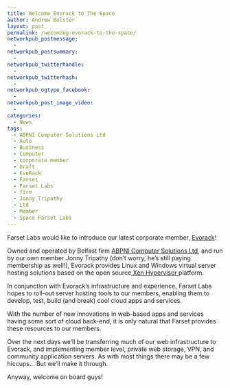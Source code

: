 ```yaml
---
title: Welcome Evorack to The Space
author: Andrew Bolster
layout: post
permalink: /wecoming-evorack-to-the-space/
networkpub_postmessage:
  - 
networkpub_postsummary:
  - 
networkpub_twitterhandle:
  - 
networkpub_twitterhash:
  - 
networkpub_ogtype_facebook:
  - 
networkpub_post_image_video:
  - 
categories:
  - News
tags:
  - ABPNI Computer Solutions Ltd
  - Auto
  - Business
  - Computer
  - corporate member
  - Draft
  - EvoRack
  - Farset
  - Farset Labs
  - firm
  - Jonny Tripathy
  - Ltd
  - Member
  - Space Farset Labs
---
```

[<img class="alignleft size-full wp-image-924" title="bigicon-contact" src="http://i2.wp.com/farsetlabs.org.uk/blog/wp-content/uploads/2012/12/bigicon-contact.png?fit=385%2C200" alt="" data-recalc-dims="1" />][1]Farset Labs would like to introduce our latest corporate member, [Evorack](http://www.evorack.com)!

Owned and operated by Belfast firm [ABPNI Computer Solutions Ltd,](http://www.abpni.co.uk/) and run by our own member Jonny Tripathy (don&#8217;t worry, he&#8217;s still paying membership as well!), Evorack provides Linux and Windows virtual server hosting solutions based on the open source[ Xen Hypervisor ](http://www.xen.org/products/xenhyp.html)platform.

In conjunction with Evorack&#8217;s infrastructure and experience, Farset Labs hopes to roll-out server hosting tools to our members, enabling them to develop, test, build (and break) cool cloud apps and services.

With the number of new innovations in web-based apps and services having some sort of cloud back-end, it is only natural that Farset provides these resources to our members.

Over the next days we&#8217;ll be transferring much of our web infrastructure to Evorack, and implementing member level, private web storage, VPN, and community application servers. As with most things there may be a few hiccups&#8230; But we&#8217;ll make it through.

Anyway, welcome on board guys!

 [1]: http://i2.wp.com/farsetlabs.org.uk/blog/wp-content/uploads/2012/12/bigicon-contact.png
